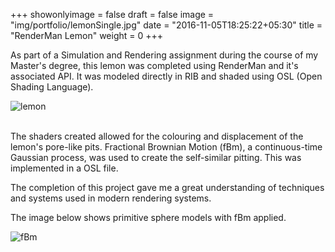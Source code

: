 +++
showonlyimage = false
draft = false
image = "img/portfolio/lemonSingle.jpg"
date = "2016-11-05T18:25:22+05:30"
title = "RenderMan Lemon"
weight = 0
+++

As part of a Simulation and Rendering assignment during the course of my Master's degree, this lemon was completed using RenderMan and it's associated API. It was modeled directly in RIB and shaded using OSL (Open Shading Language). <!--more--> 

![lemon](/img/portfolio/lemonSingle.jpg)  
    <br> 

The shaders created allowed for the colouring and displacement of the lemon's pore-like pits. 
Fractional Brownian Motion (fBm), a continuous-time Gaussian process, was used to create the self-similar pitting. This was implemented in a OSL file.

The completion of this project gave me a great understanding of techniques and systems used in modern rendering systems. 

The image below shows primitive sphere models with fBm applied.     <br> 

![fBm](/img/portfolio/fBm2.jpg) 

